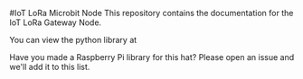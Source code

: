 #IoT LoRa Microbit Node
This repository contains the documentation for the IoT LoRa Gateway Node.

You can view the python library at


Have you made a Raspberry Pi library for this hat? Please open an issue and we'll add it to this list.
